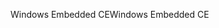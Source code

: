 <span data-ttu-id="84e98-101">Windows Embedded CE</span><span class="sxs-lookup"><span data-stu-id="84e98-101">Windows Embedded CE</span></span>